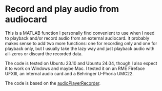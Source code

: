 # Record and play audio from audiocard
This is a MATLAB function I personally find convenient to use when I need to playback and/or record audio from an external audiocard.
It probably makes sense to add two more functions: one for recording only and one for playback only, but I usually take the lazy way and just playback audio with all-zeros or discard the recorded data. 
 
The code is tested on Ubuntu 23.10 and Ubuntu 24.04, though I also expect it to work on Windows and maybe Mac. 
I tested it on an RME Fireface UFXIII, an internal audio card and a Behringer U-Phoria UMC22. 

The code is based on the [audioPlayerRecorder](https://nl.mathworks.com/help/audio/ref/audioplayerrecorder-system-object.html). 
